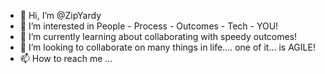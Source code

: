 - 👋 Hi, I’m @ZipYardy
- 👀 I’m interested in People - Process - Outcomes - Tech - YOU!
- 🌱 I’m currently learning about collaborating with speedy outcomes!
- 💞️ I’m looking to collaborate on many things in life.... one of it... is AGILE!
- 📫 How to reach me ...<Keep it private for now>

<!---
ZipYardy/ZipYardy is a ✨ special ✨ repository because its `README.md` (this file) appears on your GitHub profile.
You can click the Preview link to take a look at your changes.
--->
